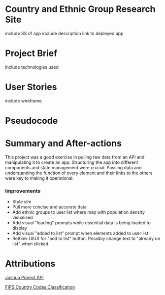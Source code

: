 # Country and Ethnic Group Research Site
include SS of app
include description
link to deployed app

# Project Brief
include technologies used

# User Stories
include wireframe

# Pseudocode

# Summary and After-actions
This project was a good exercise in pulling raw data from an API and manipulating it to create an app. Structuring the app into different components and state management were crucial. Passing data and understanding the function of every element and their links to the others were key to making it operational.

### Improvements

- Style site
- Pull more concise and accurate data
- Add ethnic groups to user list where map with population density visualised
- Add visual "loading" prompts while essential data is being loaded to display
- Add visual "added to list" prompt when elements added to user list
- Rethink UIUX for "add to list" button. Possibly change text to "already on list" when clicked.

# Attributions
[Joshua Project API](https://joshuaproject.net/resources/datasets)

[FIPS Country Codes Classification](https://en.wikipedia.org/wiki/List_of_FIPS_country_codes)
